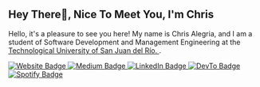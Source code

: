 <h2>Hey There👋, Nice To Meet You, I'm Chris</h2>

Hello, it's a pleasure to see you here! My name is Chris Alegria, and I am a student of Software Development and Management Engineering at the [Technological University of San Juan del Río.
](https://utsjr.edu.mx/).

<p>
  <a href="www.linkedin.com/in/christianalegriaruiz">
    <img src="https://img.shields.io/badge/-ChrisAlegria-4E69C8?style=flat-square&amp;labelColor=4E69C8&amp;logo=LinkedIn&amp;link=https://ChrisAlegria" alt="Website Badge">
  </a> 
  <a href="https://medium.com/@serbis">
    <img src="https://img.shields.io/badge/-@serbis-14c767?style=flat-square&amp;labelColor=14c767&amp;logo=Medium&amp;link=https://medium.com/@serbis" alt="Medium Badge">
  </a> 
  <a href="https://www.linkedin.com/in/serbis/">
    <img src="https://img.shields.io/badge/-@serbis-0077B5?style=flat-square&amp;labelColor=0077B5&amp;logo=LinkedIn&amp;link=https://www.linkedin.com/in/serbis/" alt="LinkedIn Badge">
  </a> 
  <a href="https://dev.to/spiderpig86">
    <img src="https://img.shields.io/badge/-@spiderpig86-0A0A0A?style=flat-square&amp;labelColor=0A0A0A&amp;logo=dev.to&amp;link=https://dev.to/spiderpig86" alt="DevTo Badge">
  </a>
  <a href="https://open.spotify.com/user/1235099575">
    <img src="https://img.shields.io/badge/-@Stanley%20Lim-1ED760?style=flat- square&amp;labelColor=fff&amp;logo=Spotify&amp;link=https://open.spotify.com/user/1235099575" alt="Spotify Badge">
  </a>
</p>


<!---
ChrisAlegria/ChrisAlegria is a ✨ special ✨ repository because its `README.md` (this file) appears on your GitHub profile.
You can click the Preview link to take a look at your changes.
--->
